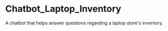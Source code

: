 # Chatbot_Laptop_Inventory
A chatbot that helps answer questions regarding a laptop store's inventory.

